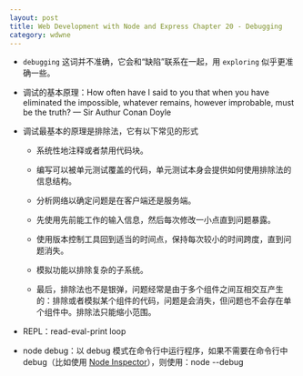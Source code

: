 ```yaml
---
layout: post
title: Web Development with Node and Express Chapter 20 - Debugging
category: wdwne
---
```


* `debugging` 这词并不准确，它会和“缺陷”联系在一起，用 `exploring` 似乎更准确一些。

* 调试的基本原理：How often have I said to you that when you have eliminated the impossible, whatever remains, however improbable, must be the truth? — Sir Authur Conan Doyle

* 调试最基本的原理是排除法，它有以下常见的形式

  * 系统性地注释或者禁用代码块。

  * 编写可以被单元测试覆盖的代码，单元测试本身会提供如何使用排除法的信息结构。

  * 分析网络以确定问题是在客户端还是服务端。

  * 先使用先前能工作的输入信息，然后每次修改一小点直到问题暴露。

  * 使用版本控制工具回到适当的时间点，保持每次较小的时间跨度，直到问题消失。

  * 模拟功能以排除复杂的子系统。

  * 最后，排除法也不是银弹，问题经常是由于多个组件之间互相交互产生的：排除或者模拟某个组件的代码，问题是会消失，但问题也不会存在单个组件中。排除法只能缩小范围。

* REPL：read-eval-print loop

* node debug：以 debug 模式在命令行中运行程序，如果不需要在命令行中 debug（比如使用 [Node Inspector](https://github.com/node-inspector/node-inspector)），则使用：node --debug

